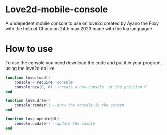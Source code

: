 # Love2d-mobile-console
A undepedent mobile console to use on love2d created by Ayano the Foxy with the help of Choco on 24th may 2023 made with the lua languague

# How to use
To use the console you need download the code and put it in your program, using the love2d do like

```lua
function love.load()
    console = require 'console'
    console:new(0, 0) --create a new console  at the position 0
end

function love.draw()
    console:render() --draw the console in the screen
end

function love.update(dt)
    console:update() --update the cosole
end
```
